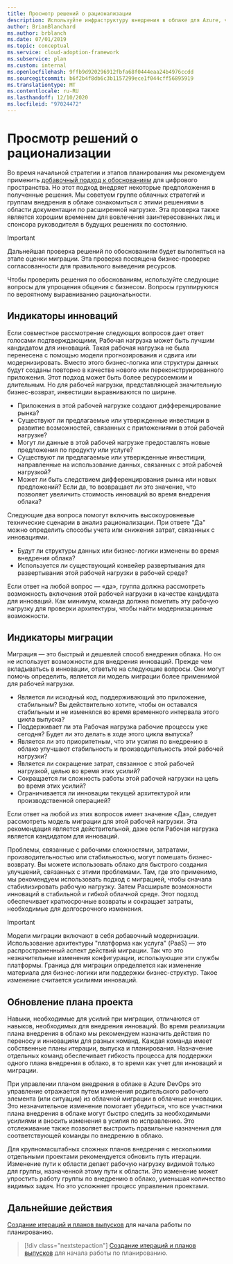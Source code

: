 ```yaml
---
title: Просмотр решений о рационализации
description: Используйте инфраструктуру внедрения в облаке для Azure, чтобы узнать, как оценить решения по рациональному обучению и подготовиться к обсуждению бизнес-процесса.
author: BrianBlanchard
ms.author: brblanch
ms.date: 07/01/2019
ms.topic: conceptual
ms.service: cloud-adoption-framework
ms.subservice: plan
ms.custom: internal
ms.openlocfilehash: 9ffb9d920296912fbfa68f0444eaa24b4976ccdd
ms.sourcegitcommit: b6f2b4f8db6c3b1157299ece1f044cff56895919
ms.translationtype: MT
ms.contentlocale: ru-RU
ms.lasthandoff: 12/10/2020
ms.locfileid: "97024472"
---
```

# <a name="review-rationalization-decisions"></a>Просмотр решений о рационализации

Во время начальной стратегии и этапов планирования мы рекомендуем применить [добавочный подход к обоснованиям](../digital-estate/rationalize.md#incremental-rationalization) для цифрового пространства. Но этот подход внедряет некоторые предположения в полученные решения. Мы советуем группе облачных стратегий и группам внедрения в облаке ознакомиться с этими решениями в области документации по расширенной нагрузке. Эта проверка также является хорошим временем для вовлечения заинтересованных лиц и спонсора руководителя в будущих решениях по состоянию.

> [!IMPORTANT]
> Дальнейшая проверка решений по обоснованиям будет выполняться на этапе оценки миграции. Эта проверка посвящена бизнес-проверке согласованности для правильного выведения ресурсов.

Чтобы проверить решения по обоснованиям, используйте следующие вопросы для упрощения общения с бизнесом. Вопросы группируются по вероятному выравниванию рациональности.

## <a name="innovation-indicators"></a>Индикаторы инноваций

Если совместное рассмотрение следующих вопросов дает ответ голосами подтверждающими, Рабочая нагрузка может быть лучшим кандидатом для инноваций. Такая рабочая нагрузка не была перенесена с помощью модели прогнозирования и сдвига или модернизировать. Вместо этого бизнес-логика или структуры данных будут созданы повторно в качестве нового или переконструированного приложения. Этот подход может быть более ресурсоемким и длительным. Но для рабочей нагрузки, представляющей значительную бизнес-возврат, инвестиции выравниваются по ширине.

- Приложения в этой рабочей нагрузке создают дифференцирование рынка?
- Существуют ли предлагаемые или утвержденные инвестиции в развитие возможностей, связанных с приложениями в этой рабочей нагрузке?
- Могут ли данные в этой рабочей нагрузке предоставлять новые предложения по продукту или услуге?
- Существуют ли предлагаемые или утвержденные инвестиции, направленные на использование данных, связанных с этой рабочей нагрузкой?
- Может ли быть следствием дифференцирования рынка или новых предложений? Если да, то возвращает ли это значение, что позволяет увеличить стоимость инноваций во время внедрения облака?

Следующие два вопроса помогут включить высокоуровневые технические сценарии в анализ рационализации. При ответе "Да" можно определить способы учета или снижения затрат, связанных с инновациями.

- Будут ли структуры данных или бизнес-логики изменены во время внедрения облака?
- Используется ли существующий конвейер развертывания для развертывания этой рабочей нагрузки в рабочей среде?

Если ответ на любой вопрос — «да», группа должна рассмотреть возможность включения этой рабочей нагрузки в качестве кандидата для инноваций. Как минимум, команда должна пометить эту рабочую нагрузку для проверки архитектуры, чтобы найти модернизацииные возможности.

## <a name="migration-indicators"></a>Индикаторы миграции

Миграция — это быстрый и дешевлей способ внедрения облака. Но он не использует возможности для внедрения инноваций. Прежде чем вкладыватьсь в инновации, ответьте на следующие вопросы. Они могут помочь определить, является ли модель миграции более применимой для рабочей нагрузки.

- Является ли исходный код, поддерживающий это приложение, стабильным? Вы действительно хотите, чтобы он оставался стабильным и не изменялся во время временного интервала этого цикла выпуска?
- Поддерживает ли эта Рабочая нагрузка рабочие процессы уже сегодня? Будет ли это делать в ходе этого цикла выпуска?
- Является ли это приоритетным, что эти усилия по внедрению в облако улучшают стабильность и производительность этой рабочей нагрузки?
- Является ли сокращение затрат, связанное с этой рабочей нагрузкой, целью во время этих усилий?
- Сокращается ли сложность работы этой рабочей нагрузки на цель во время этих усилий?
- Ограничивается ли инновации текущей архитектурой или производственной операцией?

Если ответ на любой из этих вопросов имеет значение «Да», следует рассмотреть модель миграции для этой рабочей нагрузки. Эта рекомендация является действительной, даже если Рабочая нагрузка является кандидатом для инноваций.

Проблемы, связанные с рабочими сложностями, затратами, производительностью или стабильностью, могут помешать бизнес-возврату. Вы можете использовать облако для быстрого создания улучшений, связанных с этими проблемами. Там, где это применимо, мы рекомендуем использовать подход с миграцией, чтобы сначала стабилизировать рабочую нагрузку. Затем Расширьте возможности инноваций в стабильной и гибкой облачной среде. Этот подход обеспечивает краткосрочные возвраты и сокращает затраты, необходимые для долгосрочного изменения.

> [!IMPORTANT]
> Модели миграции включают в себя добавочный модернизации. Использование архитектуры "платформа как услуга" (PaaS) — это распространенный аспект действий миграции. Так что это незначительные изменения конфигурации, использующие эти службы платформы. Граница для миграции определяется как изменение материала для бизнес-логики или поддержки бизнес-структур. Такое изменение считается усилиями инноваций.

## <a name="update-the-project-plan"></a>Обновление плана проекта

Навыки, необходимые для усилий при миграции, отличаются от навыков, необходимых для внедрения инноваций. Во время реализации плана внедрения в облако мы рекомендуем назначить действия по переносу и инновациям для разных команд. Каждая команда имеет собственные планы итерации, выпуска и планирования. Назначение отдельных команд обеспечивает гибкость процесса для поддержки одного плана внедрения в облако, в то время как учет для инноваций и миграции.

При управлении планом внедрения в облаке в Azure DevOps это управление отражается путем изменения родительского рабочего элемента (или ситуации) из облачной миграции в облачные инновации. Это незначительное изменение помогает убедиться, что все участники плана внедрения в облаке могут быстро следить за необходимыми усилиями и вносить изменения в усилия по исправлению. Это отслеживание также позволяет выстроить правильные назначения для соответствующей команды по внедрению в облако.

Для крупномасштабных сложных планов внедрения с несколькими отдельными проектами рекомендуется обновить путь итерации. Изменение пути к области делает рабочую нагрузку видимой только для группы, назначенной этому пути к области. Это изменение может упростить работу группы по внедрению в облако, уменьшая количество видимых задач. Но это усложняет процесс управления проектами.

## <a name="next-steps"></a>Дальнейшие действия

[Создание итераций и планов выпусков](./iteration-paths.md) для начала работы по планированию.

> [!div class="nextstepaction"]
> [Создание итераций и планов выпусков](./iteration-paths.md) для начала работы по планированию.

